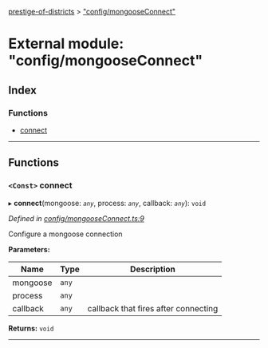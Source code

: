 [prestige-of-districts](../README.md) > ["config/mongooseConnect"](../modules/_config_mongooseconnect_.md)

# External module: "config/mongooseConnect"

## Index

### Functions

* [connect](_config_mongooseconnect_.md#connect)

---

## Functions

<a id="connect"></a>

### `<Const>` connect

▸ **connect**(mongoose: *`any`*, process: *`any`*, callback: *`any`*): `void`

*Defined in [config/mongooseConnect.ts:9](https://github.com/YarosJ/prestige-of-districts/blob/828e334/config/mongooseConnect.ts#L9)*

Configure a mongoose connection

**Parameters:**

| Name | Type | Description |
| ------ | ------ | ------ |
| mongoose | `any` |
| process | `any` |
| callback | `any` |  callback that fires after connecting |

**Returns:** `void`

___

